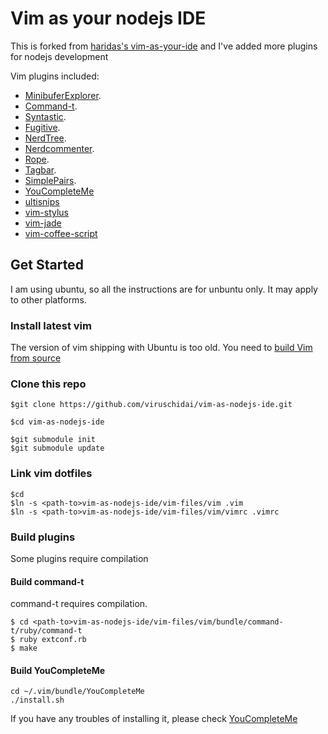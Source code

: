 # Vim as your nodejs IDE

This is forked from [haridas's vim-as-your-ide](https://github.com/haridas/Dotfiles) 
and I've added more plugins for nodejs development

Vim plugins included:

* [MinibuferExplorer](https://github.com/fholgado/minibufexpl.vim.git).
* [Command-t](https://github.com/wincent/Command-T).
* [Syntastic](https://github.com/scrooloose/syntastic.git).
* [Fugitive](https://github.com/tpope/vim-fugitive.git).
* [NerdTree](https://github.com/scrooloose/nerdtree.git).
* [Nerdcommenter](https://github.com/scrooloose/nerdcommenter.git).
* [Rope](https://github.com/klen/rope-vim.git).
* [Tagbar](https://github.com/majutsushi/tagbar.git).
* [SimplePairs](https://github.com/vim-scripts/simple-pairs.git).
* [YouCompleteMe](https://github.com/Valloric/YouCompleteMe.git)
* [ultisnips](https://github.com/SirVer/ultisnips.git)
* [vim-stylus](https://github.com/wavded/vim-stylus.git)
* [vim-jade](https://github.com/digitaltoad/vim-jade.git)
* [vim-coffee-script](https://github.com/kchmck/vim-coffee-script.git)



## Get Started
I am using ubuntu, so all the instructions are for unbuntu only. It may apply to other platforms.

### Install latest vim
The version of vim shipping with Ubuntu is too old. You need to [build Vim from source](https://github.com/Valloric/YouCompleteMe/wiki/Building-Vim-from-source) 

### Clone this repo
```
$git clone https://github.com/viruschidai/vim-as-nodejs-ide.git

$cd vim-as-nodejs-ide

$git submodule init
$git submodule update
```

### Link vim dotfiles
```
$cd
$ln -s <path-to>vim-as-nodejs-ide/vim-files/vim .vim
$ln -s <path-to>vim-as-nodejs-ide/vim-files/vim/vimrc .vimrc
```
### Build plugins
Some plugins require compilation

#### Build command-t
command-t requires compilation. 
```
$ cd <path-to>vim-as-nodejs-ide/vim-files/vim/bundle/command-t/ruby/command-t
$ ruby extconf.rb
$ make
```
#### Build YouCompleteMe
```
cd ~/.vim/bundle/YouCompleteMe
./install.sh
```
If you have any troubles of installing it, please check [YouCompleteMe](https://github.com/Valloric/YouCompleteMe)


